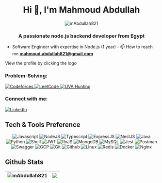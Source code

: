   <h1 align="center">Hi 👋, I'm Mahmoud Abdullah</h1>
<p align="center">
  <img
    src="https://komarev.com/ghpvc/?username=mAbdullah821&label=Profile%20views&color=0e75b6&style=flat"
    alt="mAbdullah821"
  />
</p>
<h3 align="center">A passionate node.js backend developer from Egypt</h3>

- Software Engineer with expertise in Node.js (1 year) - 📫 How to reach me
**mahmoud.abdullah821@gmail.com**
  
View the profile by clicking the logo
<br>

<h3 align="left">Problem-Solving:</h3>
<a href="https://codeforces.com/profile/M.Abdullah" target="_blank">
<img alt="Codeforces" src="https://img.shields.io/badge/Codeforces-1F8ACB?style=for-the-badge&logo=codeforces&logoColor=white"/>
</a>
<a href="https://leetcode.com/M_Abdullah/" target="_blank">
<img alt="LeetCode" src="https://img.shields.io/badge/LeetCode-FFA116?style=for-the-badge&logo=leetcode&logoColor=black"/>
</a>
<a href="https://uhunt.onlinejudge.org/id/1000249" target="_blank">
<img alt="UVA Hunting" src="https://img.shields.io/badge/UVA_Hunting-FF0000?style=for-the-badge"/>
</a>


<h3 align="left">Connect with me:</h3>
  
<a href="https://linkedin.com/in/mahmoud0abdullah" target="_blank">
<img alt="LinkedIn" src="https://img.shields.io/badge/LinkedIn-0077B5?style=for-the-badge&logo=linkedin&logoColor=white"/>
</a>

## Tech & Tools Preference

<p align="center">
  <img alt="Javascript" src="https://img.shields.io/badge/JavaScript-F7DF1E?style=for-the-badge&logo=javascript&logoColor=black"/>
    <img alt="NodeJS" src="https://img.shields.io/badge/Node.js-43853D?style=for-the-badge&logo=node.js&logoColor=white"/>
    <img alt="Typescript" src="https://img.shields.io/badge/TypeScript-007ACC?style=for-the-badge&logo=typescript&logoColor=white"/>
   <img alt="ExpressJS" src="https://img.shields.io/badge/express.js-%23404d59.svg?style=for-the-badge&logo=express&logoColor=%2361DAFB"/>
  <img alt="NestJS" src="https://img.shields.io/badge/nestjs-%23E0234E.svg?style=for-the-badge&logo=nestjs&logoColor=white"/>
    <img alt="Java" src="https://img.shields.io/badge/Java-007396?style=for-the-badge&logo=java&logoColor=white"/>
  <img alt="Python" src="https://img.shields.io/badge/Python-3776AB?style=for-the-badge&logo=python&logoColor=white"/>
  <img alt="Shell" src="https://img.shields.io/badge/Shell_Script-121011?style=for-the-badge&logo=gnu-bash&logoColor=white"/>
    <img alt="JWT" src="https://img.shields.io/badge/JWT-black?style=for-the-badge&logo=JSON%20web%20tokens"/>
  <img alt="RxJS" src="https://img.shields.io/badge/rxjs-%23B7178C.svg?style=for-the-badge&logo=reactivex&logoColor=white"/>
  <img alt="MongoDB" src="https://img.shields.io/badge/MongoDB-4EA94B?style=for-the-badge&logo=mongodb&logoColor=white"/>
  <img alt="MySQL" src="https://img.shields.io/badge/MySQL-00000F?style=for-the-badge&logo=mysql&logoColor=white"/>
    <img alt="Jest" src="https://img.shields.io/badge/-jest-%23C21325?style=for-the-badge&logo=jest&logoColor=white"/>
  <img alt="Postman" src="https://img.shields.io/badge/Postman-FF6C37?style=for-the-badge&logo=postman&logoColor=white"/>
  <img alt="Swagger" src="https://img.shields.io/badge/-Swagger-%23Clojure?style=for-the-badge&logo=swagger&logoColor=white"/>
  <img alt="GCP" src="https://img.shields.io/badge/Google_Cloud-4285F4?style=for-the-badge&logo=google-cloud&logoColor=white"/>
  <img alt="Git" src="https://img.shields.io/badge/GIT-E44C30?style=for-the-badge&logo=git&logoColor=white"/>
  <img alt="Github" src="https://img.shields.io/badge/GitHub-100000?style=for-the-badge&logo=github&logoColor=white"/>
  <img alt="Linux" src="https://img.shields.io/badge/Linux-FCC624?style=for-the-badge&logo=linux&logoColor=black"/>
  <img alt="Redis" src="https://img.shields.io/badge/redis-%23DD0031.svg?&style=for-the-badge&logo=redis&logoColor=white"/>
    <img alt="Docker" src="https://img.shields.io/badge/docker-%230db7ed.svg?style=for-the-badge&logo=docker&logoColor=white"/>
  <img alt="Nginx" src="https://img.shields.io/badge/nginx-%23009639.svg?style=for-the-badge&logo=nginx&logoColor=white"/>
</p>

## Github Stats

<img src="https://github-readme-streak-stats.herokuapp.com/?user=mAbdullah821&" alt="mAbdullah821" />|<img src="https://github-readme-stats.vercel.app/api?username=mAbdullah821&show_icons=true&hide_border=true&hide=contribs&theme=github_dark" />
|---|---|

